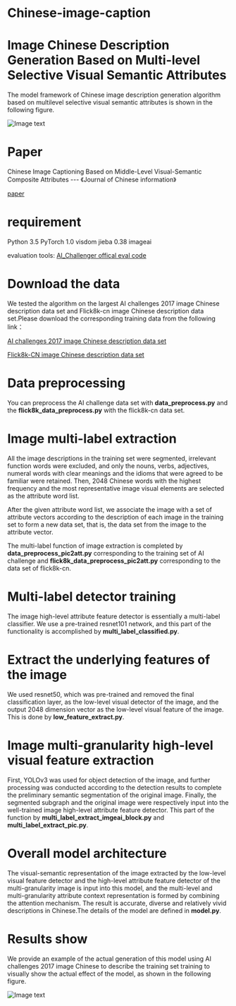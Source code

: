 # Chinese-image-caption

# Image Chinese Description Generation Based on Multi-level Selective Visual Semantic Attributes

The model framework of Chinese image description generation algorithm based on multilevel selective visual semantic attributes is shown in the following figure.
  
![Image text](https://raw.githubusercontent.com/ShemoonX/Chinese-image-caption/master/img-folder/model.PNG)

# Paper
Chinese Image Captioning Based on Middle-Level Visual-Semantic Composite Attributes --- 《Journal of Chinese information》 

[paper](http://jcip.cipsc.org.cn/CN/Y2021/V35/I4/129)

# requirement
Python 3.5 
PyTorch 1.0 
visdom
jieba 0.38 
imageai

evaluation tools:
[AI_Challenger offical eval code](https://github.com/AIChallenger/AI_Challenger_2017)

# Download the data

We tested the algorithm on the largest AI challenges 2017 image Chinese description data set and Flick8k-cn image Chinese description data set.Please download the corresponding training data from the following link：

[AI challenges 2017 image Chinese description data set](https://challenger.ai/?lan=zh)

[Flick8k-CN image Chinese description data set](http://lixirong.net/datasets/flickr8kcn)

# Data preprocessing
You can preprocess the AI challenge data set with __data_preprocess.py__ and the __flick8k_data_preprocess.py__ with the flick8k-cn data set.

# Image multi-label extraction
All the image descriptions in the training set were segmented, irrelevant function words were excluded, and only the nouns, verbs, adjectives, numeral words with clear meanings and the idioms that were agreed to be familiar were retained. Then, 2048 Chinese words with the highest frequency and the most representative image visual elements are selected as the attribute word list.

After the given attribute word list, we associate the image with a set of attribute vectors according to the description of each image in the training set to form a new data set, that is, the data set from the image to the attribute vector.

The multi-label function of image extraction is completed by __data_preprocess_pic2att.py__ corresponding to the training set of AI challenge and __flick8k_data_preprocess_pic2att.py__ corresponding to the data set of flick8k-cn.

# Multi-label detector training
The image high-level attribute feature detector is essentially a multi-label classifier. We use a pre-trained resnet101 network, and this part of the functionality is accomplished by __multi_label_classified.py__.

# Extract the underlying features of the image
We used resnet50, which was pre-trained and removed the final classification layer, as the low-level visual detector of the image, and the output 2048 dimension vector as the low-level visual feature of the image. This is done by __low_feature_extract.py__.

# Image multi-granularity high-level visual feature extraction
First, YOLOv3 was used for object detection of the image, and further processing was conducted according to the detection results to complete the preliminary semantic segmentation of the original image. Finally, the segmented subgraph and the original image were respectively input into the well-trained image high-level attribute feature detector. This part of the function by __multi_label_extract_imgeai_block.py__ and __multi_label_extract_pic.py__.

# Overall model architecture
The visual-semantic representation of the image extracted by the low-level visual feature detector and the high-level attribute feature detector of the multi-granularity image is input into this model, and the multi-level and multi-granularity attribute context representation is formed by combining the attention mechanism. The result is accurate, diverse and relatively vivid descriptions in Chinese.The details of the model are defined in __model.py__.

# Results show
We provide an example of the actual generation of this model using AI challenges 2017 image Chinese to describe the training set training to visually show the actual effect of the model, as shown in the following figure.

![Image text](https://raw.githubusercontent.com/ShemoonX/Chinese-image-caption/master/img-folder/result.PNG)
